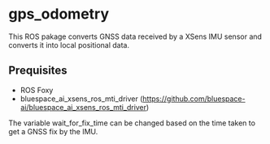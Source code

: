 # gps_odometry

This ROS pakage converts GNSS data received by a XSens IMU sensor and converts it into local positional data.

## Prequisites
- ROS Foxy
- bluespace_ai_xsens_ros_mti_driver (https://github.com/bluespace-ai/bluespace_ai_xsens_ros_mti_driver)

The variable wait_for_fix_time can be changed based on the time taken to get a GNSS fix by the IMU.

